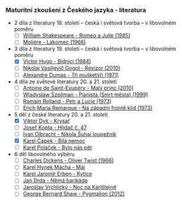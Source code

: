 ### Maturitní zkoušení z Českého jazyka - literatura

- 2 díla z literatury 18. století – česká i světová tvorba – v libovolném poměru
  - [ ] [William Shakespeare - Romeo a Julie (1985)](/files/Romeo%20a%20Julie.md)
  - [ ] [Moliére - Lakomec (1966)](/files/Lakomec.md)

- 3 díla z literatury 19. století – česká i světová tvorba – v libovolném poměru
  - [x] [Victor Hugo - Bídníci (1984)](/files/Bídníci.md)
  - [ ] [Nikolaj Vasiljevič Gogol - Revizor (2010)](/files/Revizor.md)
  - [ ] [Alexandre Dumas - Tři mušketýři (1971)](/files/Tři%20mušketýři.md)

- 4 díla ze světové literatury 20. a 21. století
  - [ ] [Antoine de Saint-Exupéry - Malý princ (2010)](/files/Malý%20princ.md)
  - [ ] [Wladyslaw Szpilman - Pianista (Smrt města) (1999)](/files/Pianista.md)
  - [ ] [Romain Rolland - Petr a Lucie (1973)](/files/Petr%20a%20Lucie.md)
  - [ ] [Erich Maria Remarque - Na západní frontě klid (1973)](/files/Na%20západní%20frontě%20klid.md)

- 5 děl z české literatury 20. a 21. století
  - [x] [Viktor Dyk - Krysař](/files/Krysař.md)
  - [ ] [Josef Kopta - Hlídač č. 47](/files/Hlídač%20č.%2047.md)
  - [ ] [Ivan Olbracht - Nikola Šuhaj loupežník](/files/Nikola%20Šuhaj%20loupežník.md)
  - [x] [Karel Čapek - Bílá nemoc](/files/Bílá%20nemoc.md)
  - [ ] [Karel Poláček - Bylo nás pět](/files/Bylo%20nás%20pět.md)

- 6 děl libovolného výběru
  - [ ] [Charles Dickens - Oliver Twist (1966)](/files/Oliver%20Twist.md)
  - [ ] [Karel Hynek Mácha - Máj ](/files/Máj.md)
  - [ ] [Karel Jaromír Erben - Kytice ](/files/Kytice.md)
  - [ ] [Jan Drda - Němá barikáda](/files/Němá%20barikáda.md)
  - [ ] [Jaroslav Vrchlický - Noc na Karlštejně](/files/Noc%20na%20Karlštejně.md)
  - [ ] [George Bernard Shaw - Pygmalion (2012)](/files/Pygmalion.md)
